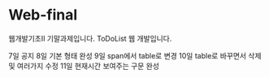 # Web-final
웹개발기초II 기말과제입니다.
ToDoList 웹 개발입니다.

7일 공지
8일 기본 형태 완성
9일 span에서 table로 변경
10일 table로 바꾸면서 삭제 및 여러가지 수정
11일 현재시간 보여주는 구문 완성